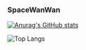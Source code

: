 ### SpaceWanWan

[![Anurag's GitHub stats](https://github-readme-stats.vercel.app/api?username=spacewanwan&show_icons=true&theme=dark)](https://github.com/anuraghazra/github-readme-stats)

![Top Langs](https://github-readme-stats.vercel.app/api/top-langs/?username=spacewanwan&show_icons=true&theme=dark)


<!--

**About me:**

-->
